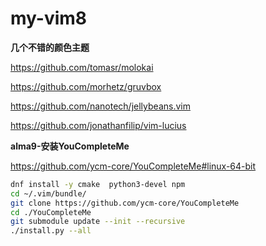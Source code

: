 # my-vim8
**几个不错的颜色主题**

https://github.com/tomasr/molokai

https://github.com/morhetz/gruvbox

https://github.com/nanotech/jellybeans.vim

https://github.com/jonathanfilip/vim-lucius


**alma9-安装YouCompleteMe**

https://github.com/ycm-core/YouCompleteMe#linux-64-bit

```bash
dnf install -y cmake  python3-devel npm
cd ~/.vim/bundle/
git clone https://github.com/ycm-core/YouCompleteMe
cd ./YouCompleteMe
git submodule update --init --recursive
./install.py --all
```
